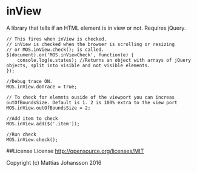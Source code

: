 # inView
A library that tells if an HTML element is in view or not.
Requires jQuery.

	// This fires when inView is checked.
	// inView is checked when the browser is scrolling or resizing
	// or MOS.inView.check(); is called.
	$(document).on('MOS.inViewCheck', function(e) {
		console.log(e.states); //Returns an object with arrays of jQuery objects, split into visible and not visible elements.
	});

	//Debug trace ON.
	MOS.inView.doTrace = true;

	// To check for elemnts ouside of the viewport you can increas outOfBoundsSize. Default is 1. 2 is 100% extra to the view port
	MOS.inView.outOfBoundsSize = 2;

	//Add item to check
	MOS.inView.add($('.item'));

	//Run check
	MOS.inView.check();

##License
License http://opensource.org/licenses/MIT

Copyright (c) Mattias Johansson 2016
